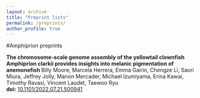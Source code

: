 ```yaml
---
layout: archive
title: "Preprint lists"
permalink: /preprints/
author_profile: true
---
```

<style>
.borderexample {
 border-style:solid;
 border-color:#287EC7;
}
</style>

#Amphiprion preprints

<div class="tile"> <b>The chromosome-scale genome assembly of the yellowtail clownfish Amphiprion clarkii provides insights into melanic pigmentation of anemonefish </b> Billy Moore, Marcela Herrera, Emma Gairin, Chengze Li, Saori Miura, Jeffrey Jolly, Manon Mercader, Michael Izumiyama, Erina Kawai, Timothy Ravasi, Vincent Laudet, Taewoo Ryu <br/><b>doi:</b> <a href="https://doi.org/10.1101/2022.07.21.500941">10.1101/2022.07.21.500941</a></div>
